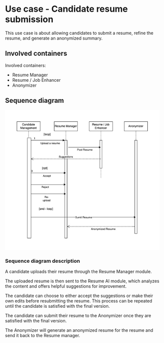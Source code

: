 # Use case - Candidate resume submission

This use case is about allowing candidates to submit a resume, refine the resume, and generate an anonymized summary.

## Involved containers
<Container image goes here>

Involved containers:
- Resume Manager
- Resume / Job Enhancer
- Anonymizer

## Sequence diagram
![candidate-submission.jpg](images%2Fcandidate-submission.jpg)

### Sequence diagram description

A candidate uploads their resume through the Resume Manager module. 

The uploaded resume is then sent to the Resume AI module, which analyzes the content and offers helpful suggestions for improvement.

The candidate can choose to either accept the suggestions or make their own edits before resubmitting the resume. This process can be repeated until the candidate is satisfied with the final version.

The candidate can submit their resume to the Anonymizer once they are satisfied with the final version.

The Anonymizer will generate an anonymized resume for the resume and send it back to the Resume manager.

